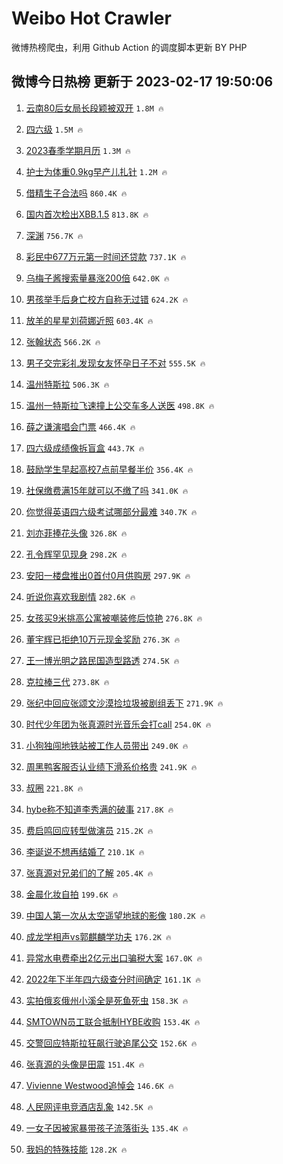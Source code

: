 # Weibo Hot Crawler 



微博热榜爬虫，利用 Github Action 的调度脚本更新 BY PHP 


## 微博今日热榜 更新于 2023-02-17 19:50:06 
1. [云南80后女局长段颖被双开](https://s.weibo.com/weibo?q=%23%E4%BA%91%E5%8D%9780%E5%90%8E%E5%A5%B3%E5%B1%80%E9%95%BF%E6%AE%B5%E9%A2%96%E8%A2%AB%E5%8F%8C%E5%BC%80%23&t=31&band_rank=1&Refer=top) `1.8M 🔥` 

1. [四六级](https://s.weibo.com/weibo?q=%E5%9B%9B%E5%85%AD%E7%BA%A7&t=31&band_rank=2&Refer=top) `1.5M 🔥` 

1. [2023春季学期月历](https://s.weibo.com/weibo?q=%232023%E6%98%A5%E5%AD%A3%E5%AD%A6%E6%9C%9F%E6%9C%88%E5%8E%86%23&t=31&band_rank=3&Refer=top) `1.3M 🔥` 

1. [护士为体重0.9kg早产儿扎针](https://s.weibo.com/weibo?q=%23%E6%8A%A4%E5%A3%AB%E4%B8%BA%E4%BD%93%E9%87%8D0.9kg%E6%97%A9%E4%BA%A7%E5%84%BF%E6%89%8E%E9%92%88%23&t=31&band_rank=4&Refer=top) `1.2M 🔥` 

1. [借精生子合法吗](https://s.weibo.com/weibo?q=%23%E5%80%9F%E7%B2%BE%E7%94%9F%E5%AD%90%E5%90%88%E6%B3%95%E5%90%97%23&t=31&band_rank=5&Refer=top) `860.4K 🔥` 

1. [国内首次检出XBB.1.5](https://s.weibo.com/weibo?q=%23%E5%9B%BD%E5%86%85%E9%A6%96%E6%AC%A1%E6%A3%80%E5%87%BAXBB.1.5%23&t=31&band_rank=6&Refer=top) `813.8K 🔥` 

1. [深渊](https://s.weibo.com/weibo?q=%E6%B7%B1%E6%B8%8A&t=31&band_rank=7&Refer=top) `756.7K 🔥` 

1. [彩民中677万元第一时间还贷款](https://s.weibo.com/weibo?q=%23%E5%BD%A9%E6%B0%91%E4%B8%AD677%E4%B8%87%E5%85%83%E7%AC%AC%E4%B8%80%E6%97%B6%E9%97%B4%E8%BF%98%E8%B4%B7%E6%AC%BE%23&t=31&band_rank=8&Refer=top) `737.1K 🔥` 

1. [乌梅子酱搜索量暴涨200倍](https://s.weibo.com/weibo?q=%23%E4%B9%8C%E6%A2%85%E5%AD%90%E9%85%B1%E6%90%9C%E7%B4%A2%E9%87%8F%E6%9A%B4%E6%B6%A8200%E5%80%8D%23&t=31&band_rank=9&Refer=top) `642.0K 🔥` 

1. [男孩举手后身亡校方自称无过错](https://s.weibo.com/weibo?q=%23%E7%94%B7%E5%AD%A9%E4%B8%BE%E6%89%8B%E5%90%8E%E8%BA%AB%E4%BA%A1%E6%A0%A1%E6%96%B9%E8%87%AA%E7%A7%B0%E6%97%A0%E8%BF%87%E9%94%99%23&t=31&band_rank=10&Refer=top) `624.2K 🔥` 

1. [放羊的星星刘荷娜近照](https://s.weibo.com/weibo?q=%23%E6%94%BE%E7%BE%8A%E7%9A%84%E6%98%9F%E6%98%9F%E5%88%98%E8%8D%B7%E5%A8%9C%E8%BF%91%E7%85%A7%23&t=31&band_rank=11&Refer=top) `603.4K 🔥` 

1. [张翰状态](https://s.weibo.com/weibo?q=%23%E5%BC%A0%E7%BF%B0%E7%8A%B6%E6%80%81%23&t=31&band_rank=12&Refer=top) `566.2K 🔥` 

1. [男子交完彩礼发现女友怀孕日子不对](https://s.weibo.com/weibo?q=%23%E7%94%B7%E5%AD%90%E4%BA%A4%E5%AE%8C%E5%BD%A9%E7%A4%BC%E5%8F%91%E7%8E%B0%E5%A5%B3%E5%8F%8B%E6%80%80%E5%AD%95%E6%97%A5%E5%AD%90%E4%B8%8D%E5%AF%B9%23&t=31&band_rank=13&Refer=top) `555.5K 🔥` 

1. [温州特斯拉](https://s.weibo.com/weibo?q=%23%E6%B8%A9%E5%B7%9E%E7%89%B9%E6%96%AF%E6%8B%89%23&t=31&band_rank=14&Refer=top) `506.3K 🔥` 

1. [温州一特斯拉飞速撞上公交车多人送医](https://s.weibo.com/weibo?q=%23%E6%B8%A9%E5%B7%9E%E4%B8%80%E7%89%B9%E6%96%AF%E6%8B%89%E9%A3%9E%E9%80%9F%E6%92%9E%E4%B8%8A%E5%85%AC%E4%BA%A4%E8%BD%A6%E5%A4%9A%E4%BA%BA%E9%80%81%E5%8C%BB%23&t=31&band_rank=15&Refer=top) `498.8K 🔥` 

1. [薛之谦演唱会门票](https://s.weibo.com/weibo?q=%E8%96%9B%E4%B9%8B%E8%B0%A6%E6%BC%94%E5%94%B1%E4%BC%9A%E9%97%A8%E7%A5%A8&t=31&band_rank=16&Refer=top) `466.4K 🔥` 

1. [四六级成绩像拆盲盒](https://s.weibo.com/weibo?q=%23%E5%9B%9B%E5%85%AD%E7%BA%A7%E6%88%90%E7%BB%A9%E5%83%8F%E6%8B%86%E7%9B%B2%E7%9B%92%23&t=31&band_rank=17&Refer=top) `443.7K 🔥` 

1. [鼓励学生早起高校7点前早餐半价](https://s.weibo.com/weibo?q=%23%E9%BC%93%E5%8A%B1%E5%AD%A6%E7%94%9F%E6%97%A9%E8%B5%B7%E9%AB%98%E6%A0%A17%E7%82%B9%E5%89%8D%E6%97%A9%E9%A4%90%E5%8D%8A%E4%BB%B7%23&t=31&band_rank=18&Refer=top) `356.4K 🔥` 

1. [社保缴费满15年就可以不缴了吗](https://s.weibo.com/weibo?q=%23%E7%A4%BE%E4%BF%9D%E7%BC%B4%E8%B4%B9%E6%BB%A115%E5%B9%B4%E5%B0%B1%E5%8F%AF%E4%BB%A5%E4%B8%8D%E7%BC%B4%E4%BA%86%E5%90%97%23&t=31&band_rank=19&Refer=top) `341.0K 🔥` 

1. [你觉得英语四六级考试哪部分最难](https://s.weibo.com/weibo?q=%23%E4%BD%A0%E8%A7%89%E5%BE%97%E8%8B%B1%E8%AF%AD%E5%9B%9B%E5%85%AD%E7%BA%A7%E8%80%83%E8%AF%95%E5%93%AA%E9%83%A8%E5%88%86%E6%9C%80%E9%9A%BE%23&t=31&band_rank=20&Refer=top) `340.7K 🔥` 

1. [刘亦菲捧花头像](https://s.weibo.com/weibo?q=%E5%88%98%E4%BA%A6%E8%8F%B2%E6%8D%A7%E8%8A%B1%E5%A4%B4%E5%83%8F&t=31&band_rank=21&Refer=top) `326.8K 🔥` 

1. [孔令辉罕见现身](https://s.weibo.com/weibo?q=%23%E5%AD%94%E4%BB%A4%E8%BE%89%E7%BD%95%E8%A7%81%E7%8E%B0%E8%BA%AB%23&t=31&band_rank=22&Refer=top) `298.2K 🔥` 

1. [安阳一楼盘推出0首付0月供购房](https://s.weibo.com/weibo?q=%23%E5%AE%89%E9%98%B3%E4%B8%80%E6%A5%BC%E7%9B%98%E6%8E%A8%E5%87%BA0%E9%A6%96%E4%BB%980%E6%9C%88%E4%BE%9B%E8%B4%AD%E6%88%BF%23&t=31&band_rank=23&Refer=top) `297.9K 🔥` 

1. [听说你喜欢我剧情](https://s.weibo.com/weibo?q=%23%E5%90%AC%E8%AF%B4%E4%BD%A0%E5%96%9C%E6%AC%A2%E6%88%91%E5%89%A7%E6%83%85%23&t=31&band_rank=24&Refer=top) `282.6K 🔥` 

1. [女孩买9米挑高公寓被嘲装修后惊艳](https://s.weibo.com/weibo?q=%23%E5%A5%B3%E5%AD%A9%E4%B9%B09%E7%B1%B3%E6%8C%91%E9%AB%98%E5%85%AC%E5%AF%93%E8%A2%AB%E5%98%B2%E8%A3%85%E4%BF%AE%E5%90%8E%E6%83%8A%E8%89%B3%23&t=31&band_rank=25&Refer=top) `276.8K 🔥` 

1. [董宇辉已拒绝10万元现金奖励](https://s.weibo.com/weibo?q=%23%E8%91%A3%E5%AE%87%E8%BE%89%E5%B7%B2%E6%8B%92%E7%BB%9D10%E4%B8%87%E5%85%83%E7%8E%B0%E9%87%91%E5%A5%96%E5%8A%B1%23&t=31&band_rank=26&Refer=top) `276.3K 🔥` 

1. [王一博光明之路民国造型路透](https://s.weibo.com/weibo?q=%23%E7%8E%8B%E4%B8%80%E5%8D%9A%E5%85%89%E6%98%8E%E4%B9%8B%E8%B7%AF%E6%B0%91%E5%9B%BD%E9%80%A0%E5%9E%8B%E8%B7%AF%E9%80%8F%23&t=31&band_rank=27&Refer=top) `274.5K 🔥` 

1. [克拉棒三代](https://s.weibo.com/weibo?q=%E5%85%8B%E6%8B%89%E6%A3%92%E4%B8%89%E4%BB%A3&t=31&band_rank=28&Refer=top) `273.8K 🔥` 

1. [张纪中回应张颂文沙漠捡垃圾被剧组丢下](https://s.weibo.com/weibo?q=%23%E5%BC%A0%E7%BA%AA%E4%B8%AD%E5%9B%9E%E5%BA%94%E5%BC%A0%E9%A2%82%E6%96%87%E6%B2%99%E6%BC%A0%E6%8D%A1%E5%9E%83%E5%9C%BE%E8%A2%AB%E5%89%A7%E7%BB%84%E4%B8%A2%E4%B8%8B%23&t=31&band_rank=29&Refer=top) `271.9K 🔥` 

1. [时代少年团为张真源时光音乐会打call](https://s.weibo.com/weibo?q=%23%E6%97%B6%E4%BB%A3%E5%B0%91%E5%B9%B4%E5%9B%A2%E4%B8%BA%E5%BC%A0%E7%9C%9F%E6%BA%90%E6%97%B6%E5%85%89%E9%9F%B3%E4%B9%90%E4%BC%9A%E6%89%93call%23&t=31&band_rank=30&Refer=top) `254.0K 🔥` 

1. [小狗独闯地铁站被工作人员带出](https://s.weibo.com/weibo?q=%23%E5%B0%8F%E7%8B%97%E7%8B%AC%E9%97%AF%E5%9C%B0%E9%93%81%E7%AB%99%E8%A2%AB%E5%B7%A5%E4%BD%9C%E4%BA%BA%E5%91%98%E5%B8%A6%E5%87%BA%23&t=31&band_rank=31&Refer=top) `249.0K 🔥` 

1. [周黑鸭客服否认业绩下滑系价格贵](https://s.weibo.com/weibo?q=%23%E5%91%A8%E9%BB%91%E9%B8%AD%E5%AE%A2%E6%9C%8D%E5%90%A6%E8%AE%A4%E4%B8%9A%E7%BB%A9%E4%B8%8B%E6%BB%91%E7%B3%BB%E4%BB%B7%E6%A0%BC%E8%B4%B5%23&t=31&band_rank=32&Refer=top) `241.9K 🔥` 

1. [叔圈](https://s.weibo.com/weibo?q=%E5%8F%94%E5%9C%88&t=31&band_rank=33&Refer=top) `221.8K 🔥` 

1. [hybe称不知道李秀满的破事](https://s.weibo.com/weibo?q=%23hybe%E7%A7%B0%E4%B8%8D%E7%9F%A5%E9%81%93%E6%9D%8E%E7%A7%80%E6%BB%A1%E7%9A%84%E7%A0%B4%E4%BA%8B%23&t=31&band_rank=34&Refer=top) `217.8K 🔥` 

1. [费启鸣回应转型做演员](https://s.weibo.com/weibo?q=%23%E8%B4%B9%E5%90%AF%E9%B8%A3%E5%9B%9E%E5%BA%94%E8%BD%AC%E5%9E%8B%E5%81%9A%E6%BC%94%E5%91%98%23&t=31&band_rank=35&Refer=top) `215.2K 🔥` 

1. [李诞说不想再结婚了](https://s.weibo.com/weibo?q=%23%E6%9D%8E%E8%AF%9E%E8%AF%B4%E4%B8%8D%E6%83%B3%E5%86%8D%E7%BB%93%E5%A9%9A%E4%BA%86%23&t=31&band_rank=36&Refer=top) `210.1K 🔥` 

1. [张真源对兄弟们的了解](https://s.weibo.com/weibo?q=%23%E5%BC%A0%E7%9C%9F%E6%BA%90%E5%AF%B9%E5%85%84%E5%BC%9F%E4%BB%AC%E7%9A%84%E4%BA%86%E8%A7%A3%23&t=31&band_rank=37&Refer=top) `205.4K 🔥` 

1. [金晨化妆自拍](https://s.weibo.com/weibo?q=%23%E9%87%91%E6%99%A8%E5%8C%96%E5%A6%86%E8%87%AA%E6%8B%8D%23&t=31&band_rank=38&Refer=top) `199.6K 🔥` 

1. [中国人第一次从太空遥望地球的影像](https://s.weibo.com/weibo?q=%23%E4%B8%AD%E5%9B%BD%E4%BA%BA%E7%AC%AC%E4%B8%80%E6%AC%A1%E4%BB%8E%E5%A4%AA%E7%A9%BA%E9%81%A5%E6%9C%9B%E5%9C%B0%E7%90%83%E7%9A%84%E5%BD%B1%E5%83%8F%23&t=31&band_rank=39&Refer=top) `180.2K 🔥` 

1. [成龙学相声vs郭麒麟学功夫](https://s.weibo.com/weibo?q=%23%E6%88%90%E9%BE%99%E5%AD%A6%E7%9B%B8%E5%A3%B0vs%E9%83%AD%E9%BA%92%E9%BA%9F%E5%AD%A6%E5%8A%9F%E5%A4%AB%23&t=31&band_rank=40&Refer=top) `176.2K 🔥` 

1. [异常水电费牵出2亿元出口骗税大案](https://s.weibo.com/weibo?q=%23%E5%BC%82%E5%B8%B8%E6%B0%B4%E7%94%B5%E8%B4%B9%E7%89%B5%E5%87%BA2%E4%BA%BF%E5%85%83%E5%87%BA%E5%8F%A3%E9%AA%97%E7%A8%8E%E5%A4%A7%E6%A1%88%23&t=31&band_rank=41&Refer=top) `167.0K 🔥` 

1. [2022年下半年四六级查分时间确定](https://s.weibo.com/weibo?q=%232022%E5%B9%B4%E4%B8%8B%E5%8D%8A%E5%B9%B4%E5%9B%9B%E5%85%AD%E7%BA%A7%E6%9F%A5%E5%88%86%E6%97%B6%E9%97%B4%E7%A1%AE%E5%AE%9A%23&t=31&band_rank=42&Refer=top) `161.1K 🔥` 

1. [实拍俄亥俄州小溪全是死鱼死虫](https://s.weibo.com/weibo?q=%23%E5%AE%9E%E6%8B%8D%E4%BF%84%E4%BA%A5%E4%BF%84%E5%B7%9E%E5%B0%8F%E6%BA%AA%E5%85%A8%E6%98%AF%E6%AD%BB%E9%B1%BC%E6%AD%BB%E8%99%AB%23&t=31&band_rank=43&Refer=top) `158.3K 🔥` 

1. [SMTOWN员工联合抵制HYBE收购](https://s.weibo.com/weibo?q=%23SMTOWN%E5%91%98%E5%B7%A5%E8%81%94%E5%90%88%E6%8A%B5%E5%88%B6HYBE%E6%94%B6%E8%B4%AD%23&t=31&band_rank=44&Refer=top) `153.4K 🔥` 

1. [交警回应特斯拉狂飙行驶追尾公交](https://s.weibo.com/weibo?q=%23%E4%BA%A4%E8%AD%A6%E5%9B%9E%E5%BA%94%E7%89%B9%E6%96%AF%E6%8B%89%E7%8B%82%E9%A3%99%E8%A1%8C%E9%A9%B6%E8%BF%BD%E5%B0%BE%E5%85%AC%E4%BA%A4%23&t=31&band_rank=45&Refer=top) `152.6K 🔥` 

1. [张真源的头像是田震](https://s.weibo.com/weibo?q=%23%E5%BC%A0%E7%9C%9F%E6%BA%90%E7%9A%84%E5%A4%B4%E5%83%8F%E6%98%AF%E7%94%B0%E9%9C%87%23&t=31&band_rank=46&Refer=top) `151.4K 🔥` 

1. [Vivienne Westwood追悼会](https://s.weibo.com/weibo?q=Vivienne%20Westwood%E8%BF%BD%E6%82%BC%E4%BC%9A&t=31&band_rank=47&Refer=top) `146.6K 🔥` 

1. [人民网评电竞酒店乱象](https://s.weibo.com/weibo?q=%23%E4%BA%BA%E6%B0%91%E7%BD%91%E8%AF%84%E7%94%B5%E7%AB%9E%E9%85%92%E5%BA%97%E4%B9%B1%E8%B1%A1%23&t=31&band_rank=48&Refer=top) `142.5K 🔥` 

1. [一女子因被家暴带孩子流落街头](https://s.weibo.com/weibo?q=%23%E4%B8%80%E5%A5%B3%E5%AD%90%E5%9B%A0%E8%A2%AB%E5%AE%B6%E6%9A%B4%E5%B8%A6%E5%AD%A9%E5%AD%90%E6%B5%81%E8%90%BD%E8%A1%97%E5%A4%B4%23&t=31&band_rank=49&Refer=top) `135.4K 🔥` 

1. [我妈的特殊技能](https://s.weibo.com/weibo?q=%E6%88%91%E5%A6%88%E7%9A%84%E7%89%B9%E6%AE%8A%E6%8A%80%E8%83%BD&t=31&band_rank=50&Refer=top) `128.2K 🔥` 

